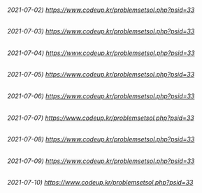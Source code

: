 ###### 2021-07-02) https://www.codeup.kr/problemsetsol.php?psid=33

###### 2021-07-03) https://www.codeup.kr/problemsetsol.php?psid=33

###### 2021-07-04) https://www.codeup.kr/problemsetsol.php?psid=33

###### 2021-07-05) https://www.codeup.kr/problemsetsol.php?psid=33

###### 2021-07-06) https://www.codeup.kr/problemsetsol.php?psid=33

###### 2021-07-07) https://www.codeup.kr/problemsetsol.php?psid=33

###### 2021-07-08) https://www.codeup.kr/problemsetsol.php?psid=33

###### 2021-07-09) https://www.codeup.kr/problemsetsol.php?psid=33

###### 2021-07-10) https://www.codeup.kr/problemsetsol.php?psid=33
